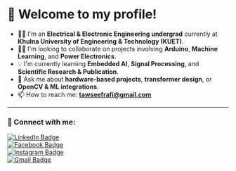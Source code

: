 # 👋 Welcome to my profile!

- 🧑‍🎓 I'm an **Electrical & Electronic Engineering undergrad** currently at **Khulna University of Engineering & Technology (KUET)**.  
- 👨‍💻 I'm looking to collaborate on projects involving **Arduino**, **Machine Learning**, and **Power Electronics**.  
- 💡 I'm currently learning **Embedded AI**, **Signal Processing**, and **Scientific Research & Publication**.  
- 💬 Ask me about **hardware-based projects**, **transformer design**, or **OpenCV & ML integrations**.  
- 📫 How to reach me: **tawseefrafi@gmail.com**

---

### 🔗 Connect with me:

[![LinkedIn Badge](https://img.shields.io/badge/-LinkedIn-0077B5?style=for-the-badge&logo=linkedin&logoColor=white)](https://www.linkedin.com/in/tawseef-salim-rafi/)  
[![Facebook Badge](https://img.shields.io/badge/-Facebook-1877F2?style=for-the-badge&logo=facebook&logoColor=white)](https://www.facebook.com/tawseefsalim.rafi.14/)  
[![Instagram Badge](https://img.shields.io/badge/-Instagram-E4405F?style=for-the-badge&logo=instagram&logoColor=white)](https://www.instagram.com/tawseef.s.rafi/)  
[![Gmail Badge](https://img.shields.io/badge/-Gmail-D14836?style=for-the-badge&logo=gmail&logoColor=white)](mailto:tawseefrafi@gmail.com)  
